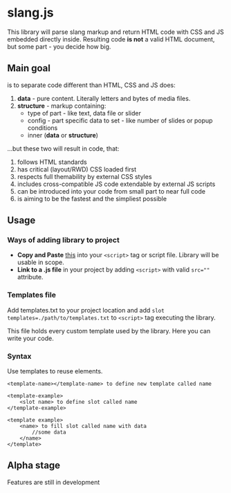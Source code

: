 # slang.js

This library will parse slang markup and return HTML code with CSS and JS embedded directly inside. Resulting code **is not** a valid HTML document, but some part - you decide how big.

## Main goal

is to separate code different than HTML, CSS and JS does:

1. **data** - pure content. Literally letters and bytes of media files.
2. **structure** - markup containing: 
    - type of part - like text, data file or slider
    - config - part specific data to set - like number of slides or popup conditions
    - inner (**data** or **structure**)

...but these two will result in code, that:
1. follows HTML standards
2. has critical (layout/RWD) CSS loaded first
3. respects full themability by external CSS styles
4. includes cross-compatible JS code extendable by external JS scripts
5. can be introduced into your code from small part to near full code
6. is aiming to be the fastest and the simpliest possible

## Usage

### Ways of adding library to project

- **Copy and Paste** [this](https://raw.githubusercontent.com/grezisek/grezisek-libraries/main/slang/slang.js) into your `<script>` tag or script file. Library will be usable in scope.
- **Link to a .js file** in your project by adding `<script>` with valid `src=""` attribute.

### Templates file

Add templates.txt to your project location and add `slot templates=./path/to/templates.txt` to `<script>` tag executing the library.

This file holds every custom template used by the library. Here you can write your code.

### Syntax

Use templates to reuse elements.

```
<template-name></template-name> to define new template called name

<template-example>
    <slot name> to define slot called name
</template-example>

<template example>
    <name> to fill slot called name with data
        //some data 
    </name>
</template>
```

## Alpha stage

Features are still in development

